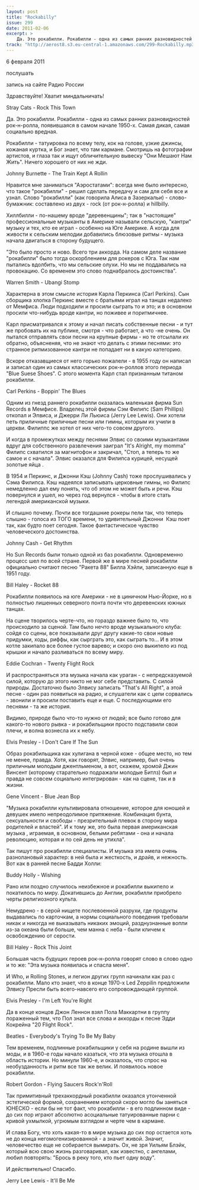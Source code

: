 ```yaml
---
layout: post
title: "Rockabilly"
issue: 299
date: 2011-02-06
excerpt: >
    Да. Это рокабилли. Рокабилли - одна из самых ранних разновидностей рок-н-ролла, появившаяся в самом начале 1950-х. Самая дикая, самая социально вредная.
track: "http://aerost8.s3.eu-central-1.amazonaws.com/299-Rockabilly.mp3"
---
```


6 февраля 2011

послушать

запись на сайте Радио России

Здравствуйте! Хватит миндальничать!

Stray Cats - Rock This Town

Да. Это рокабилли. Рокабилли - одна из самых ранних разновидностей рок-н-ролла, появившаяся в самом начале 1950-х. Самая дикая, самая социально вредная.

Рокабилли - татуировка по всему телу, кок на голове, узкие джинсы, кожаная куртка, и Бог знает, что там кармане. Смотришь на фотографии артистов, и глаза так и ищут обличительную вывеску "Они Мешают Нам Жить". Ничего хорошего от них не жди.

Johnny Burnette - The Train Kept A Rollin

Нравится мне заниматься "Аэростатами": всегда мне было интересно, что такое "рокабилли" - решил сделать передачу и сам для себя все и узнал. Слово "рокабилли" (как говорила Алиса в Зазеркальи) - слово-бумажник: составлено из двух - rock (от рок-н-ролла) и hillbilly.

Хиллбилли - по-нашему вроде "деревенщины"; так в "настоящие" профессиональные музыканты в Америке называли сельскую, "кантри" музыку и тех, кто ее играл - особенно на Юге Америке. А когда для живости к сельским мелодии добавились блюзовые ритмы - музыка начала двигаться в сторону будущего.

"Это было просто и ново. Всего три аккорда. На самом деле название "рокабилли" было тогда оскорблением для рокеров с Юга. Так нам пытались вдолбить, что мы сельские олухи. Но мы не поддавались на провокацию. Со временем это слово поднабралось достоинства".

Warren Smith - Ubangi Stomp

Характерна в этом смысле история Карла Перкинса (Carl Perkins). Сын сборщика хлопка Перкинс вместе с братьями играл на танцах недалеко от Мемфиса. Люди подходили и просили сыграть то и это; и в основном просили что-нибудь вроде кантри, но поживее и поритмичнее.

Карл присматривался к этому и начал писать собственные песни - и тут же пробовать их на публике, смотря - что работает, а что -не очень. Он пытался отправлять свои песни на крупные фирмы - но те отсылали их обратно, объясненяя, что не знают что делать с этими песнями: это странное ритмизованное кантри не попадает ни в какую категорию.

Вскоре отказавщиеся от него горько пожалели - в 1955 году он написал и записал один из самых классических рок-н-роллов этого периода "Blue Suese Shoes". С этого момента Карл стал признанным титаном рокабилли.

Carl Perkins - Boppin' The Blues

Одним из гнезд раннего рокабилли оказалась маленькая фирма Sun Records в Мемфисе. Владелец этой фирмы Сэм Филипс (Sam Phillips) откопал и Элвиса, и Джерри Ли Льюиса (Jerry Lee Lewis). Они хотели петь приличные приличные песни или гимны, которым их учили в церкви. Филиппс же хотел от них чего-то совсем другого.

И когда в промежутках между песнями Элвис со своими музыкантами вдруг для собственного развлечения заиграл "It's Alright, my momma" Филипс схватился за магнитофон и закричал, "Стоп, а теперь то же самое и с начала". Элвис оказался для Филипса курицей, несущей золотые яйца .

В 1954 и Перкинс, и Джонни Кэш (Johnny Cash) тоже прослушивались у Сэма Филипса. Кэш надеялся записывать церковные гимны, но Филипс немедленно дал ему понять, что об этом не может быть и речи. Кэш повернулся и ушел, но через год вернулся - чтобы в итоге стать легендой американской музыки.

И слышно почему. Почти все тогдашние рокеры пели так, что теперь слышно - голоса из ТОГО времени, то удивительный Джонни  Кэш поет так, как будто поет сегодня. Такое фантастическое чувство человеческого достоинства.

Johnny Cash - Get Rhythm

Но Sun Records были только одной из баз рокабилли. Одновременно процесс шел по всей стране. Первой же в мире песней рокабилли официально считают песню "Ракета 88" Билла Хэйли, записанную еще в 1951 году.

Bill Haley - Rocket 88

Рокабилли появилось на юге Америки - не в циничном Нью-Йорке, но в полностью лишенных северного понта почти что деревенских южных танцах.

На сцене творилось черте-что, но гораздо важнее было то, что происходило за сценой. Там было нечто вроде музыкального клуба: сойдя со сцены, все показывали друг другу какие-то свои новые придумки, ходы, риффы, как сырграть это, как сыграть то... И в этом котле закипало все более густое варево; и скоро оно выкипело из под крышки и начало разливаться по всему миру.

Eddie Cochran - Twenty Flight Rock

И распространяться эта музыка начала как ураган - с непредсказуемой силой, которую до этого никто не мог себе представить. С силой природы. Достаточно было Элвису записать "That's All Right", а этой песне - один раз появиться на радио, и слушатели как с цепи сорвались - звонили и просили поставить еще и еще. С последующими его песнями - та же история.

Видимо, природе было что-то нужно от людей; все было готово для какого-то нового рывка - и рокабильщики просто подставили свои плечи, и волна вознесла их к небу.

Elvis Presley - I Don't Care If The Sun

Образ рокабильщика как хулигана в черной коже - общее место, но тем не менее, правда. Хотя, как говорят, Элвис, например, был очень приличным молодым джентльменом, а вот, скажем, хромой Джин Винсент (которому старательно подражали молодые Битлз) был и правда не совсем социально интегрирован - как на сцене, так и в жизни.

Gene Vincent - Blue Jean Bop

"Музыка рокабилли культивировала отношение, которое для юношей и девушек имело непреодолимое притяжение. Комбинация бунта, сексуальности и свободы - презрительный плевок в сторону мира родителей и властей". И к тому же, это была первая американская музыка , играемая, в основном, белыми ребятами - она и начала революцию, которая и по сей день не утихла".

Так пишут про рокабилли специалисты. И музыка эта имела очень разнолановый характер: в ней была и жесткость, и драйв, и нежность. Вот как в ранней песне Бадди Холли:

Buddy Holly - Wishing

Рано или поздно случилось неизбежное и рокабилли выкипело и покатилось по миру. Докатившись до Англии, рокабилли приобрело черты религиозного культа.

Немудрено - в серой нищете послевоенной разрухи, где продукты выдавались по карточкам, а нормы социального поведения требовали никак и никогда не выказывать никаких эмоций, разднузнанные вопли из-за океана были больше, чем манна с неба - были кличем к освобождению от серости.

Bill Haley - Rock This Joint

Большая часть будущих героев рок-н-ролла говорят слово в слово одно и то же: "Эта музыка появилась и спасла меня".

И Who, и Rolling Stones, и легион других групп начинали как раз с рокабилли. Мало кто знает, что в конце 1970-х Led Zeppilin предложили Элвису Пресли быть всего-навсего его сопровождающей группой.

Elvis Presley - I'm Left You're Right

Да в конце концов Джон Леннон взял Пола Маккартни в группу пораженный тем, что Пол знал все слова и аккорды к песне Эдди Кокрейна "20 Flight Rock".

Beatles - Everybody's Trying To Be My Baby

Тем временем, подлинные рокабильщики у себя на родине вышли из моды, и в 1960-е годы начало казаться, что эта музыка отошла в область истории. Но минули 1960-е, и оказалось, что спрос на необузданность и ритм все так же велик. И появилось новое рокабилли.

Robert Gordon - Flying Saucers Rock'n'Roll

Так примитивный трехаккордный рокабилли оказался утонченной эстетической формой, сохранением которой скоро могло бы заняться ЮНЕСКО - если бы не тот факт, что рокабилли - в его подлинном виде - до сих пор играют абсолютно асоциальные татуированные парни с кривой ухмылкой, угрюмым взглядом и черте чем в кармане.

И слава Богу, что хоть какая-то в мире музыка до сих пор остается хоть не до конца негомогенизированной - а значит живой. Значит, человечество еще не собирается вымирать. Ох, не зря Уильям Блэйк, который всю свою жизнь разговаривал, как известно, с ангелами, любил повторять: "Брось в реку того, кто пьет одну воду".

И действительно! Спасибо.

Jerry Lee Lewis - It'll Be Me
